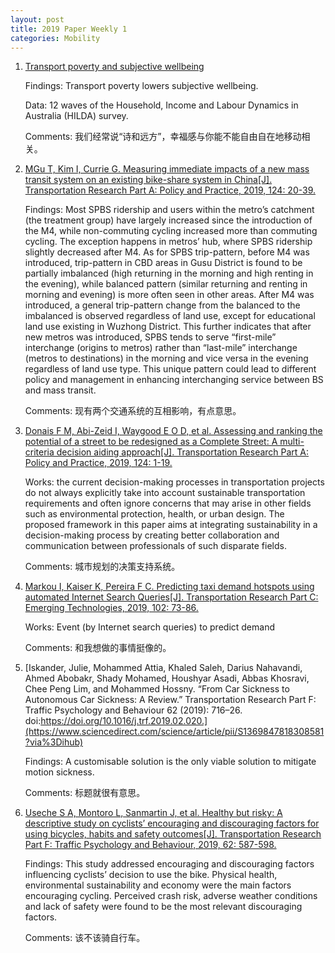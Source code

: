 ```yaml
---
layout: post
title: 2019 Paper Weekly 1
categories: Mobility
---
```


1. [Transport poverty and subjective wellbeing](https://www.sciencedirect.com/science/article/pii/S0965856418313806)

    Findings: Transport poverty lowers subjective wellbeing.

    Data: 12 waves of the Household, Income and Labour Dynamics in Australia (HILDA) survey.

    Comments: 我们经常说“诗和远方”，幸福感与你能不能自由自在地移动相关。

2. [MGu T, Kim I, Currie G. Measuring immediate impacts of a new mass transit system on an existing bike-share system in China[J]. Transportation Research Part A: Policy and Practice, 2019, 124: 20-39.](https://www.sciencedirect.com/science/article/pii/S0965856418305962)

    Findings: Most SPBS ridership and users within the metro’s catchment (the treatment group) have largely increased since the introduction of the M4, while non-commuting cycling increased more than commuting cycling. The exception happens in metros’ hub, where SPBS ridership slightly decreased after M4. As for SPBS trip-pattern, before M4 was introduced, trip-pattern in CBD areas in Gusu District is found to be partially imbalanced (high returning in the morning and high renting in the evening), while balanced pattern (similar returning and renting in morning and evening) is more often seen in other areas. After M4 was introduced, a general trip-pattern change from the balanced to the imbalanced is observed regardless of land use, except for educational land use existing in Wuzhong District. This further indicates that after new metros was introduced, SPBS tends to serve “first-mile” interchange (origins to metros) rather than “last-mile” interchange (metros to destinations) in the morning and vice versa in the evening regardless of land use type. This unique pattern could lead to different policy and management in enhancing interchanging service between BS and mass transit.

    Comments: 现有两个交通系统的互相影响，有点意思。

3. [Donais F M, Abi-Zeid I, Waygood E O D, et al. Assessing and ranking the potential of a street to be redesigned as a Complete Street: A multi-criteria decision aiding approach[J]. Transportation Research Part A: Policy and Practice, 2019, 124: 1-19.](https://scholar.google.com.hk/scholar?hl=zh-CN&as_sdt=0%2C5&q=Assessing+and+ranking+the+potential+of+a+street+to+be+redesigned+as+a+Complete+Street%3A+A+multi-criteria+decision+aiding+approach&btnG=)

    Works: the current decision-making processes in transportation projects do not always explicitly take into account sustainable transportation requirements and often ignore concerns that may arise in other fields such as environmental protection, health, or urban design. The proposed framework in this paper aims at integrating sustainability in a decision-making process by creating better collaboration and communication between professionals of such disparate fields.

    Comments: 城市规划的决策支持系统。

4. [Markou I, Kaiser K, Pereira F C. Predicting taxi demand hotspots using automated Internet Search Queries[J]. Transportation Research Part C: Emerging Technologies, 2019, 102: 73-86.](https://www.sciencedirect.com/science/article/pii/S0968090X18311999)

    Works: Event (by Internet search queries) to predict demand

    Comments: 和我想做的事情挺像的。

5. [Iskander, Julie, Mohammed Attia, Khaled Saleh, Darius Nahavandi, Ahmed Abobakr, Shady Mohamed, Houshyar Asadi, Abbas Khosravi, Chee Peng Lim, and Mohammed Hossny. “From Car Sickness to Autonomous Car Sickness: A Review.” Transportation Research Part F: Traffic Psychology and Behaviour 62 (2019): 716–26. doi:https://doi.org/10.1016/j.trf.2019.02.020.](https://www.sciencedirect.com/science/article/pii/S1369847818308581?via%3Dihub)

    Findings: A customisable solution is the only viable solution to mitigate motion sickness.

    Comments: 标题就很有意思。

6. [Useche S A, Montoro L, Sanmartin J, et al. Healthy but risky: A descriptive study on cyclists’ encouraging and discouraging factors for using bicycles, habits and safety outcomes[J]. Transportation Research Part F: Traffic Psychology and Behaviour, 2019, 62: 587-598.](https://www.sciencedirect.com/science/article/pii/S1369847818306934)

    Findings: This study addressed encouraging and discouraging factors influencing cyclists’ decision to use the bike. Physical health, environmental sustainability and economy were the main factors encouraging cycling. Perceived crash risk, adverse weather conditions and lack of safety were found to be the most relevant discouraging factors.

    Comments: 该不该骑自行车。